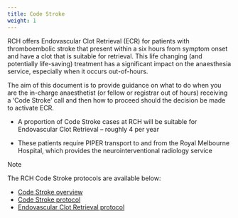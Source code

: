 ```yaml
---
title: Code Stroke
weight: 1
---
```


RCH offers Endovascular Clot Retrieval (ECR) for patients with thromboembolic stroke that present within a six hours from symptom onset and have a clot that is suitable for retrieval. This life changing (and potentially life-saving) treatment has a significant impact on the anaesthesia service, especially when it occurs out-of-hours. 

The aim of this document is to provide guidance on what to do when you are the in-charge anaesthetist (or fellow or registrar out of hours) receiving a ‘Code Stroke’ call and then how to proceed should the decision be made to activate ECR. 

- A proportion of Code Stroke cases at RCH will be suitable for Endovascular Clot Retrieval – roughly 4 per year 

- These patients require PIPER transport to and from the Royal Melbourne Hospital, which provides the neurointerventional radiology service

> [!NOTE]
> The RCH Code Stroke protocols are available below:
> - [Code Stroke overview](https://www.rch.org.au/clinicalguide/guideline_index/Stroke/)
> - [Code Stroke protocol](https://webedit.rch.org.au/uploadedFiles/Main/Content/clinicalguide/Code%20Stroke%20Pathway%20to%20Scan%2009072024.pdf)
> - [Endovascular Clot Retrieval protocol](https://www.rch.org.au/uploadedFiles/Main/Content/clinicalguide/guideline_index/ECR-Flowchart_V2_220623.pdf)